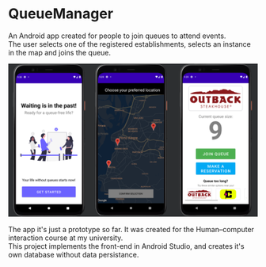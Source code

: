 # QueueManager

An Android app created for people to join queues to attend events.  
The user selects one of the registered establishments, selects an instance in the map and joins the queue.  

![](docs/demo.png)

The app it's just a prototype so far. It was created for the Human–computer interaction course at my university.  
This project implements the front-end in Android Studio, and creates it's own database without data persistance.   
